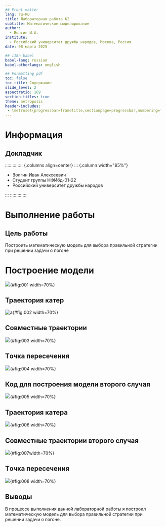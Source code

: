 ```yaml
---
## Front matter
lang: ru-RU
title: Лабораторная работа №2
subtitle: Математическое моделирование
author:
  - Волгин И.А.
institute:
  - Российский университет дружбы народов, Москва, Россия
date: 08 марта 2025

## i18n babel
babel-lang: russian
babel-otherlangs: english

## Formatting pdf
toc: false
toc-title: Содержание
slide_level: 2
aspectratio: 169
section-titles: true
theme: metropolis
header-includes:
 - \metroset{progressbar=frametitle,sectionpage=progressbar,numbering=fraction}
---
```


# Информация

## Докладчик

:::::::::::::: {.columns align=center}
::: {.column width="95%"}

  * Волгин Иван Алексеевич
  * Студент группы НФИбд-01-22
  * Российский университет дружбы народов

:::
::::::::::::::

# Выполнение работы

## Цель работы

Построить математическую модель для выбора правильной стратегии при решении задачи о погоне

# Построение модели

![](image/1.png){#fig:001 width=70%}

## Траектория катер

![а](image/2.png){#fig:002 width=70%}

## Cовместные траектории

![](image/3.png){#fig:003 width=70%}

## Tочка пересечения

![](image/4.png){#fig:004 width=70%}

## Код для построения модели второго случая

![](image/5.png){#fig:005 width=70%}

## Траектория катера

![](image/6.png){#fig:006 width=70%}

## Cовместные траектории второго случая

![](image/7.png){#fig:007width=70%}

## Tочка пересечения

![](image/8.png){#fig:008 width=70%}

## Выводы

В процессе выполнения данной лабораторной работы я построил математическую модель для выбора правильной стратегии при решении задачи о погоне.
